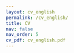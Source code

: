 ```yaml
---
layout: cv_english
permalink: /cv_english/
title: CV
nav: false
nav_order: 5
cv_pdf: cv_english.pdf
---
```

